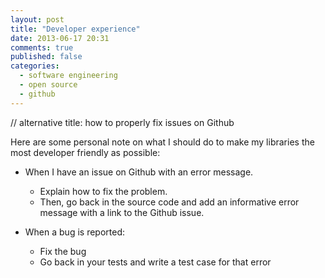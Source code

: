 ```yaml
---
layout: post
title: "Developer experience"
date: 2013-06-17 20:31
comments: true
published: false
categories: 
  - software engineering
  - open source
  - github
---
```

// alternative title: how to properly fix issues on Github

Here are some personal note on what I should do to make my libraries the
most developer friendly as possible:

- When I have an issue on Github with an error message. 

  - Explain how to fix the problem. 
  - Then, go back in the source code and add an informative error message with a link to the Github issue.

- When a bug is reported:
  - Fix the bug
  - Go back in your tests and write a test case for that error
